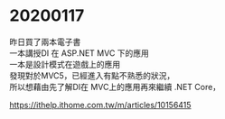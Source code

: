 # 20200117
昨日買了兩本電子書 </br>
一本講授DI 在 ASP.NET MVC 下的應用 </br>
一本是設計模式在遊戲上的應用 </br>
發現對於MVC5，已經進入有點不熟悉的狀況， </br>
所以想藉由先了解DI在 MVC上的應用再來繼續 .NET Core， </br>

https://ithelp.ithome.com.tw/m/articles/10156415
